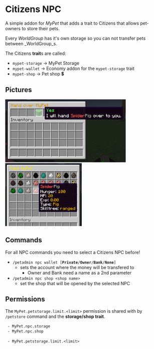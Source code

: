 # Citizens NPC

A simple addon for _MyPet_ that adds a trait to Citizens that allows pet-owners to store their pets.

Every _WorldGroup_ has it's own storage so you can not transfer pets between _WorldGroup_s.

The Citizens **trait**s are called:

* `mypet-storage`  -&gt;  MyPet Storage
* `mypet-wallet`  -&gt;  Economy addon for the `mypet-storage` trait
* `mypet-shop`  -&gt;  Pet shop 💲

## Pictures

![](../.gitbook/assets/handover.png) ![](../.gitbook/assets/take.png) 

## Commands

For all NPC commands you need to select a Citizens NPC before!

* `/petadmin npc wallet [`**`Private`**`/`**`Owner`**`/`**`Bank`**`/`**`None`**`]`
  * sets the account where the money will be transfered to
    * Owner and Bank need a name as a 2nd parameter
* `/petadmin npc shop <shop name>`
  * set the shop that will be opened by the selected NPC

## Permissions

The `MyPet.petstorage.limit.<limit>` permission is shared with by `/petstore` command and the **storage/shop trait**.

```text
 - MyPet.npc.storage
 - MyPet.npc.shop

 - MyPet.petstorage.limit.<limit>
```



